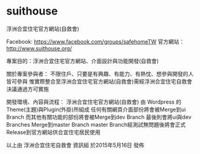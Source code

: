 # suithouse

浮洲合宜住宅官方網站(自救會)

Facebook: https://www.facebook.com/groups/safehomeTW 
官方網站：  http://www.suithouse.org/


專案目的：浮洲合宜住宅官方網站、介面設計與功能開發(自救會)

關於專案參與者：
不限住戶、只要是有興趣、有能力、有熱忱、想參與開發的人皆可參與
惟實際整合至浮洲合宜住宅官方網站(自救會)需經浮洲合宜住宅自救會決議通過方可實施


開發環境、內容與流程：
浮洲合宜住宅官方網站(自救會) 由 Wordpress 的Theme(主題)與Plugin(外掛)所組成
任何有關網頁介面部份將會被Merge到ui Branch
而其他有關功能的部份將會被Merge到dev Branch
最後則會將ui與dev Branches Merge到master Branch
master Branch經測試無問題後將會正式Release到官方網站供合宜住宅居民使用


以上由 浮洲合宜住宅自救會 資訊組 於2015年5月16日 發佈
